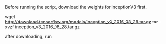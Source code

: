 Before running the script, download the weights for InceptionV3 first.

wget http://download.tensorflow.org/models/inception_v3_2016_08_28.tar.gz
tar -xvzf inception_v3_2016_08_28.tar.gz

after downloading, run 
